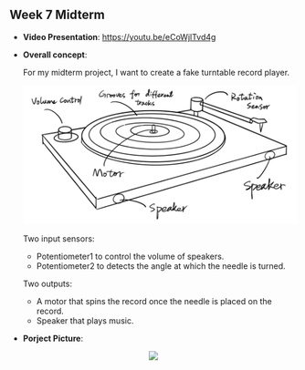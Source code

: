 ## Week 7 Midterm

* __Video Presentation__:
https://youtu.be/eCoWjlTvd4g

* __Overall concept__:

  For my midterm project, I want to create a fake turntable record player. 
  
  <p align="center">
  <img src="https://github.com/ShandShen/Junyu-Shen/blob/master/Week03/Design%20Sketch.jpg">
  </p>
  
  Two input sensors: 
  
  * Potentiometer1 to control the volume of speakers. 
  * Potentiometer2 to detects the angle at which the needle is turned.
  
  Two outputs: 
  
  * A motor that spins the record once the needle is placed on the record. 
  * Speaker that plays music.

* __Porject Picture__:
 <p align="center">
  <img src="https://github.com/ShandShen/Junyu-Shen/blob/master/Week07_Midterm/photo.png">
  </p>
